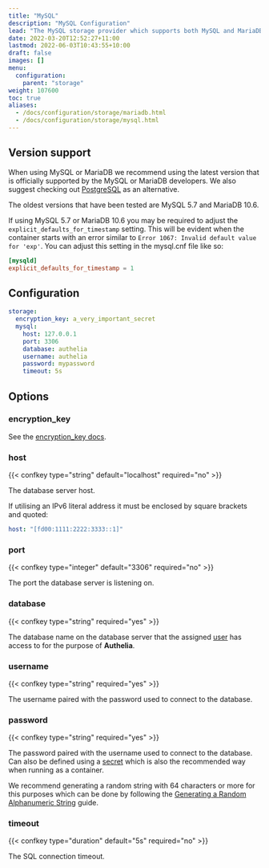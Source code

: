 ```yaml
---
title: "MySQL"
description: "MySQL Configuration"
lead: "The MySQL storage provider which supports both MySQL and MariaDB."
date: 2022-03-20T12:52:27+11:00
lastmod: 2022-06-03T10:43:55+10:00
draft: false
images: []
menu:
  configuration:
    parent: "storage"
weight: 107600
toc: true
aliases:
  - /docs/configuration/storage/mariadb.html
  - /docs/configuration/storage/mysql.html
---
```


## Version support

When using MySQL or MariaDB we recommend using the latest version that is officially supported by the MySQL or MariaDB
developers. We also suggest checking out [PostgreSQL](postgres.md) as an alternative.

The oldest versions that have been tested are MySQL 5.7 and MariaDB 10.6.

If using MySQL 5.7 or MariaDB 10.6 you may be required to adjust the `explicit_defaults_for_timestamp` setting. This
will be evident when the container starts with an error similar to `Error 1067: Invalid default value for 'exp'`. You
can adjust this setting in the mysql.cnf file like so:

```cnf
[mysqld]
explicit_defaults_for_timestamp = 1
```

## Configuration

```yaml
storage:
  encryption_key: a_very_important_secret
  mysql:
    host: 127.0.0.1
    port: 3306
    database: authelia
    username: authelia
    password: mypassword
    timeout: 5s
```

## Options

### encryption_key

See the [encryption_key docs](introduction.md#encryption_key).

### host

{{< confkey type="string" default="localhost" required="no" >}}

The database server host.

If utilising an IPv6 literal address it must be enclosed by square brackets and quoted:

```yaml
host: "[fd00:1111:2222:3333::1]"
```

### port

{{< confkey type="integer" default="3306" required="no" >}}

The port the database server is listening on.

### database

{{< confkey type="string" required="yes" >}}

The database name on the database server that the assigned [user](#username) has access to for the purpose of
__Authelia__.

### username

{{< confkey type="string" required="yes" >}}

The username paired with the password used to connect to the database.

### password

{{< confkey type="string" required="yes" >}}

The password paired with the username used to connect to the database. Can also be defined using a
[secret](../methods/secrets.md) which is also the recommended way when running as a container.

We recommend generating a random string with 64 characters or more for this purposes which can be done by following the
[Generating a Random Alphanumeric String](../miscellaneous/guides.md#generating-a-random-alphanumeric-string)
guide.

### timeout

{{< confkey type="duration" default="5s" required="no" >}}

The SQL connection timeout.
